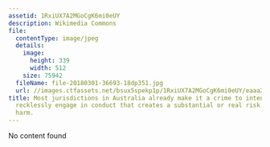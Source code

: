 ```yaml
---
assetid: 1RxiUX7A2MGoCgK6mi0eUY
description: Wikimedia Commons
file:
  contentType: image/jpeg
  details:
    image:
      height: 339
      width: 512
    size: 75942
  fileName: file-20180301-36693-18dp351.jpg
  url: //images.ctfassets.net/bsux5spekp1p/1RxiUX7A2MGoCgK6mi0eUY/eaaa212f5c400980355f2a9ee217a1fd/file-20180301-36693-18dp351.jpg
title: Most jurisdictions in Australia already make it a crime to intentionally or
  recklessly engage in conduct that creates a substantial or real risk of serious
  harm.
---
```

No content found